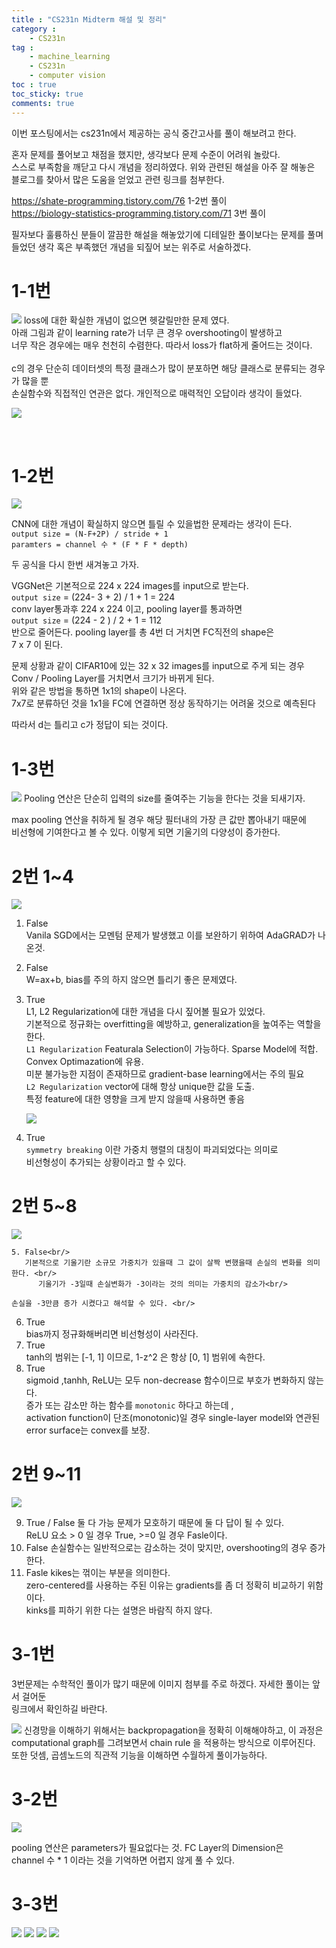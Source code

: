 ```yaml
---
title : "CS231n Midterm 해설 및 정리"
category :
    - CS231n
tag :
    - machine_learning
    - CS231n
    - computer vision
toc : true
toc_sticky: true
comments: true
---
```

이번 포스팅에서는 cs231n에서 제공하는 공식 중간고사를 풀이 해보려고 한다.<br/>



혼자 문제를 풀어보고 채점을 했지만, 생각보다 문제 수준이 어려워 놀랐다.<br/>
스스로 부족함을 깨닫고 다시 개념을 정리하였다. 위와 관련된 해설을 아주 잘 해놓은<br/>
블로그를 찾아서 많은 도움을 얻었고 관련 링크를 첨부한다. <br/>

https://shate-programming.tistory.com/76 1-2번 풀이 <br/>
https://biology-statistics-programming.tistory.com/71 3번 풀이 <br/>

필자보다 훌륭하신 분들이 깔끔한 해설을 해놓았기에 디테일한 풀이보다는 문제를 풀며 <br/>
들었던 생각 혹은 부족했던 개념을 되짚어 보는 위주로 서술하겠다. <br/>


# 1-1번

![](/assets/image/2022-01-26-15-41-11.png)
loss에 대한 확실한 개념이 없으면 헷갈릴만한 문제 였다.<br/>
아래 그림과 같이 learning rate가 너무 큰 경우 overshooting이 발생하고<br/>
너무 작은 경우에는 매우 천천히 수렴한다. 따라서 loss가 flat하게 줄어드는 것이다. <br/>
<br/>
c의 경우 단순히 데이터셋의 특정 클래스가 많이 분포하면 해당 클래스로 분류되는 경우가 많을 뿐 <br/>
손실함수와 직접적인 연관은 없다. 개인적으로 매력적인 오답이라 생각이 들었다. 

![](/assets/image/2022-01-26-13-27-59.png)

<br/>

# 1-2번

![](/assets/image/2022-01-26-15-45-10.png)

CNN에 대한 개념이 확실하지 않으면 틀릴 수 있을법한 문제라는 생각이 든다.<br/>
`output size = (N-F+2P) / stride + 1`  <br/>
`paramters = channel 수 * (F * F * depth)` <br/>

두 공식을 다시 한번 새겨놓고 가자. 

VGGNet은 기본적으로 224 x 224 images를 input으로 받는다. <br/>
`output size` = (224- 3 + 2) / 1 + 1 = 224 <br/>
conv layer통과후 224 x 224 이고, pooling layer를 통과하면 <br/>
`output size` = (224 - 2 ) / 2 + 1 = 112 <br/>
반으로 줄어든다. pooling layer를 총 4번 더 거치면 FC직전의 shape은 <br/>
7 x 7 이 된다. 


문제 상황과 같이 CIFAR10에 있는 32 x 32 images를 input으로 주게 되는 경우 <br/>
Conv / Pooling Layer를 거치면서 크기가 바뀌게 된다. <br/>
위와 같은 방법을 통하면 1x1의 shape이 나온다.</br>
7x7로 분류하던 것을 1x1을 FC에 연결하면 정상 동작하기는 어려울 것으로 예측된다<br/>

따라서 d는 틀리고 c가 정답이 되는 것이다. 



# 1-3번

![](/assets/image/2022-01-26-15-56-54.png)
Pooling 연산은 단순히 입력의 size를 줄여주는 기능을 한다는 것을 되새기자.<br/>

max pooling 연산을 취하게 될 경우 해당 필터내의 가장 큰 값만 뽑아내기 때문에 <br/>
비선형에 기여한다고 볼 수 있다. 이렇게 되면 기울기의 다양성이 증가한다. <br/>

# 2번 1~4

![](/assets/image/2022-01-26-15-58-53.png)

1. False<br/>
   Vanila SGD에서는 모멘텀 문제가 발생했고 이를 보완하기 위하여 AdaGRAD가 나온것.
   <br/>

2. False<br/>
   W=ax+b, bias를 주의 하지 않으면 틀리기 좋은 문제였다.

3. True<br/>
   L1, L2 Regularization에 대한 개념을 다시 짚어볼 필요가 있었다. <br/>
   기본적으로 정규화는 overfitting을 예방하고, generalization을 높여주는 역할을 한다.<br/>
   `L1 Regularization` Featurala Selection이 가능하다. Sparse Model에 적합. Convex Optimazation에 유용.<br/>
   미분 불가능한 지점이 존재하므로 gradient-base learning에서는 주의 필요<br/>
   `L2 Regularization` vector에 대해 항상 unique한 값을 도출.<br/>
    특정 feature에 대한 영향을 크게 받지 않을때 사용하면 좋음 

    ![](/assets/img/2022-01-26-16-20-51.png)

4. True<br/>
   `symmetry breaking` 이란 가중치 행렬의 대칭이 파괴되었다는 의미로 <br/>
   비선형성이 추가되는 상황이라고 할 수 있다. 

# 2번 5~8

![](/assets/image/2022-01-26-16-27-20.png)<br/>

    5. False<br/>
       기본적으로 기울기란 소규모 가중치가 있을때 그 값이 살짝 변했을때 손실의 변화를 의미한다. <br/>
          기울기가 -3일때 손실변화가 -3이라는 것의 의미는 가중치의 감소가<br/>

    손실을 -3만큼 증가 시켰다고 해석할 수 있다. <br/>

6. True<br/>
   bias까지 정규화해버리면 비선형성이 사라진다.
7. True<br/>
   tanh의 범위는 [-1, 1] 이므로, 1-z^2 은 항상 [0, 1] 범위에 속한다.
8. True<br/>
   sigmoid ,tanhh, ReLU는 모두 non-decrease 함수이므로 부호가 변화하지 않는다.<br/>
    증가 또는 감소만 하는 함수를 `monotonic` 하다고 하는데 , <br/>
    activation function이 단조(monotonic)일 경우 single-layer model와 연관된 error surface는 convex를 보장.<br/>


# 2번 9~11

![](/assets/image/2022-01-26-16-37-36.png)

  9. True / False 둘 다 가능
     문제가 모호하기 때문에 둘 다 답이 될 수 있다. <br/>
        ReLU 요소 > 0 일 경우 True, >=0 일 경우 Fasle이다. <br/>
 10. False
     손실함수는 일반적으로는 감소하는 것이 맞지만, overshooting의 경우 증가한다.<br/>
 11. Fasle
     kikes는 꺾이는 부분을 의미한다. <br/>
     zero-centered를 사용하는 주된 이유는 gradients를 좀 더 정확히 비교하기 위함이다.<br/>
     kinks를 피하기 위한 다는 설명은 바람직 하지 않다. <br/>

# 3-1번

3번문제는 수학적인 풀이가 많기 때문에 이미지 첨부를 주로 하겠다. 자세한 풀이는 앞서 걸어둔<br/>
링크에서 확인하길 바란다. <br/>

![](/assets/image/2022-01-26-16-42-45.png)
신경망을 이해하기 위해서는 backpropagation을 정확히 이해해야하고, 이 과정은 <br/>
computational graph를 그려보면서 chain rule 을 적용하는 방식으로 이루어진다. <br/>
또한 덧셈, 곱셈노드의 직관적 기능을 이해하면 수월하게 풀이가능하다. <br/>

# 3-2번

![](/assets/image/2022-01-26-16-44-54.png)

pooling 연산은 parameters가 필요없다는 것. FC Layer의 Dimension은 <br/>
channel 수 * 1 이라는 것을 기억하면 어렵지 않게 풀 수 있다. 

# 3-3번

![](/assets/image/2022-01-26-16-46-14.png)
![](/assets/image/2022-01-26-16-46-40.png)
![](/assets/image/2022-01-26-16-47-21.png)
![](/assets/image/2022-01-26-16-47-43.png)

